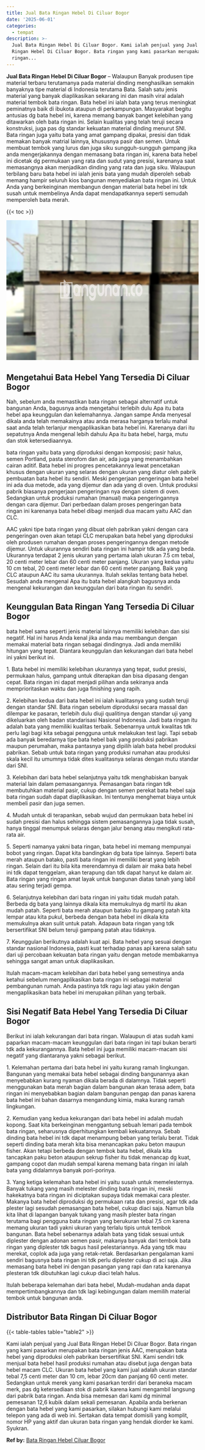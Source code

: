 ```yaml
---
title: Jual Bata Ringan Hebel Di Ciluar Bogor
date: '2025-06-01'
categories:
  - tempat
description: >-
  Jual Bata Ringan Hebel Di Ciluar Bogor. Kami ialah penjual yang Jual Bata
  Ringan Hebel Di Ciluar Bogor. Bata ringan yang kami pasarkan merupakan bata
  ringan...
---
```


**Jual Bata Ringan Hebel Di Ciluar Bogor** – Walaupun Banyak produsen tipe material terbaru terutamanya pada material dinding menghasilkan semakin banyaknya tipe material di Indonesia terutama Bata. Salah satu jenis material yang banyak diaplikasikan sekarang ini dan masih viral adalah material tembok bata ringan. Bata hebel ini ialah bata yang terus meningkat peminatnya baik di ibukota ataupun di perkampungan. Masyarakat begitu antusias dg bata hebel ini, karena memang banyak banget kelebihan yang ditawarkan oleh bata ringan ini. Selain kualitas yang telah teruji secara konstruksi, juga pas dg standar kekuatan material dinding menurut SNI. Bata ringan juga yaitu bata yang amat gampang dipakai, presisi dan tidak memakan banyak matrial lainnya, khususnya pasir dan semen. Untuk membuat tembok yang lurus dan juga siku sungguh-sungguh gampang jika anda mengerjakannya dengan memasang bata ringan ini, karena bata hebel ini dicetak dg permukaan yang rata dan sudut yang presisi, karenanya saat memasangnya akan menjadikan dinding yang rata dan juga siku. Walaupun terbilang baru bata hebel ini ialah jenis bata yang mudah diperoleh sebab memang hampir seluruh kios bangunan menyediakan bata ringan ini. Untuk Anda yang berkeinginan membangun dengan material bata hebel ini tdk susah untuk membelinya Anda dapat mendapatkannya seperti semudah memperoleh bata merah.

{{< toc >}}

![Jual Bata Ringan Hebel Di Ciluar Bogor](/images/jual-hebel-murah-12.png)

## Mengetahui Bata Hebel Yang Tersedia Di Ciluar Bogor

Nah, sebelum anda memastikan bata ringan sebagai alternatif untuk bangunan Anda, bagusnya anda mengetahui terlebih dulu Apa itu bata hebel apa keunggulan dan kelemahannya. Jangan sampe Anda menyesal dikala anda telah memakainya atau anda merasa harganya terlalu mahal saat anda telah terlanjur mengaplikasikan bata hebel ini. Karenanya dari itu sepatutnya Anda mengenal lebih dahulu Apa itu bata hebel, harga, mutu dan stok ketersediaannya.

bata ringan yaitu bata yang diproduksi dengan komposisi; pasir halus, semen Portland, pasta sterofom dan air, ada juga yang menambahkan cairan aditif. Bata hebel ini progres pencetakannya lewat pencetakan khusus dengan ukuran yang selaras dengan ukuran yang diatur oleh pabrik pembuatan bata hebel itu sendiri. Meski pengerjaan pengeringan bata hebel ini ada dua metode, ada yang dijemur dan ada yang di oven. Untuk produksi pabrik biasanya pengerjaan pengeringan nya dengan sistem di oven. Sedangkan untuk produksi rumahan (manual) maka pengeringannya dengan cara dijemur. Dari perbedaan dalam proses pengeringan bata ringan ini karenanya bata hebel dibagi menjadi dua macam yaitu AAC dan CLC.

AAC yakni tipe bata ringan yang dibuat oleh pabrikan yakni dengan cara pengeringan oven akan tetapi CLC merupakan bata hebel yang diproduksi oleh produsen rumahan dengan proses pengeringannya dengan metode dijemur. Untuk ukurannya sendiri bata ringan ini hampir tdk ada yang beda. Ukurannya terdapat 2 jenis ukuran yang pertama ialah ukuran 7.5 cm tebal, 20 centi meter lebar dan 60 centi meter panjang. Ukuran yang kedua yaitu 10 cm tebal, 20 centi meter lebar dan 60 centi meter panjang. Baik yang CLC ataupun AAC itu sama ukurannya. Itulah sekilas tentang bata hebel. Sesudah anda mengenal Apa itu bata hebel alangkah bagusnya anda mengenal kekurangan dan keunggulan dari bata ringan itu sendiri.

## Keunggulan Bata Ringan Yang Tersedia Di Ciluar Bogor

bata hebel sama seperti jenis material lainnya memiliki kelebihan dan sisi negatif. Hal ini harus Anda kenal jika anda mau membangun dengan memakai material bata ringan sebagai dindingnya. Jadi anda memiliki hitungan yang tepat. Diantara keunggulan dan kekurangan dari bata hebel ini yakni berikut ini.

1\. Bata hebel ini memiliki kelebihan ukurannya yang tepat, sudut presisi, permukaan halus, gampang untuk diterapkan dan bisa dipasang dengan cepat. Bata ringan ini dapat menjadi pilihan anda sekiranya anda memprioritaskan waktu dan juga finishing yang rapih.

2\. Kelebihan kedua dari bata hebel ini ialah kualitasnya yang sudah teruji dengan standar SNI. Bata ringan sebelum diproduksi secara massal dan dilempar ke pasaran, terlebih dulu diuji qualitinya dengan standar uji yang dikeluarkan oleh badan standarisasi Nasional Indonesia. Jadi bata ringan itu adalah bata yang memiliki kualitas terbaik. Sebenarnya untuk kwalitas tdk perlu lagi bagi kita sebagai pengguna untuk melakukan test lagi. Tapi sebab ada banyak beredarnya tipe bata hebel baik yang produksi pabrikan maupun perumahan, maka pantasnya yang dipilih ialah bata hebel produksi pabrikan. Sebab untuk bata ringan yang produksi rumahan atau produksi skala kecil itu umumnya tidak dites kualitasnya selaras dengan mutu standar dari SNI.

3\. Kelebihan dari bata hebel selanjutnya yaitu tdk menghabiskan banyak material lain dalam pemasangannya. Pemasangan bata ringan tdk membutuhkan material pasir, cukup dengan semen perekat bata hebel saja bata ringan sudah dapat diaplikasikan. Ini tentunya menghemat biaya untuk membeli pasir dan juga semen.

4\. Mudah untuk di terapankan, sebab wujud dan permukaan bata hebel ini sudah presisi dan halus sehingga sistem pemasangannya juga tidak susah, hanya tinggal menumpuk selaras dengan jalur benang atau mengikuti rata-rata air.

5\. Seperti namanya yakni bata ringan, bata hebel ini memang mempunyai bobot yang ringan. Dapat kita bandingkan dg bata tipe lainnya. Seperti bata merah ataupun batako, pasti bata ringan ini memiliki berat yang lebih ringan. Selain dari itu bila kita merendamnya di dalam air maka bata hebel ini tdk dapat tenggelam, akan terapung dan tdk dapat hanyut ke dalam air. Bata ringan yang ringan amat layak untuk bangunan diatas tanah yang labil atau sering terjadi gempa.

6\. Selanjutnya kelebihan dari bata ringan ini yaitu tidak mudah patah. Berbeda dg bata yang lainnya dikala kita memukulnya dg martil itu akan mudah patah. Seperti bata merah ataupun batako itu gampang patah kita lempar atau kita pukul, berbeda dengan bata hebel ini dikala kita memukulnya akan sulit untuk patah. Adapaun bata ringan yang tdk bersertifikat SNI belum teruji gampang patah atau tidaknya.

7\. Keunggulan berikutnya adalah kuat api. Bata hebel yang sesuai dengan standar nasional Indonesia, pasti kuat terhadap panas api karena salah satu dari uji percobaan kekuatan bata ringan yaitu dengan metode membakarnya sehingga sangat aman untuk diaplikasikan.

Itulah macam-macam kelebihan dari bata hebel yang semestinya anda ketahui sebelum mengaplikasikan bata ringan ini sebagai material pembangunan rumah. Anda pastinya tdk ragu lagi atau yakin dengan mengaplikasikan bata hebel ini merupakan pilihan yang terbaik.

## Sisi Negatif Bata Hebel Yang Tersedia Di Ciluar Bogor

Berikut ini ialah kekurangan dari bata ringan. Walaupun di atas sudah kami paparkan macam-macam keunggulan dari bata ringan ini tapi bukan berarti tdk ada kekurangannya. Bata hebel ini juga memiliki macam-macam sisi negatif yang diantaranya yakni sebagai berikut.

1\. Kelemahan pertama dari bata hebel ini yaitu kurang ramah lingkungan. Bangunan yang memakai bata hebel sebagai dinding bangunannya akan menyebabkan kurang nyaman dikala berada di dalamnya. Tidak seperti menggunakan bata merah bagian dalam bangunan akan terasa adem, bata ringan ini menyebabkan bagian dalam bangunan pengap dan panas karena bata hebel ini bahan dasarnya mengandung kimia, maka kurang ramah lingkungan.

2\. Kemudian yang kedua kekurangan dari bata hebel ini adalah mudah kopong. Saat kita berkeinginan menggantung sebuah lemari pada tembok bata ringan, seharusnya diperhitungkan kembali kekuatannya. Sebab dinding bata hebel ini tdk dapat menampung beban yang terlalu berat. Tidak seperti dinding bata merah kita bisa menancapkan paku beton maupun fisher. Akan tetapi berbeda dengan tembok bata hebel, dikala kita tancapkan paku beton ataupun sekrup fisher itu tidak menancap dg kuat, gampang copot dan mudah sempal karena memang bata ringan ini ialah bata yang didalamnya banyak pori-porinya.

3\. Yang ketiga kelemahan bata hebel ini yaitu susah untuk memelesternya. Banyak tukang yang masih melester dinding bata ringan ini, meski hakekatnya bata ringan ini diciptakan supaya tidak memakai cara plester. Makanya bata hebel diproduksi dg permukaan rata dan presisi, agar tdk ada plester lagi sesudah pemasangan bata hebel, cukup diaci saja. Namun bila kita lihat di lapangan banyak tukang yang masih plester bata ringan terutama bagi pengguna bata ringan yang berukuran tebal 7,5 cm karena memang ukuran tadi yakni ukuran yang terlalu tipis untuk tembok bangunan. Bata hebel sebenarnya adalah bata yang tidak sesuai untuk diplester dengan adonan semen pasir, makanya banyak dari tembok bata ringan yang diplester tdk bagus hasil pelestariannya. Ada yang tdk mau merekat, coplok ada juga yang retak-retak. Berdasarkan pengalaman kami sendiri bagusnya bata ringan ini tdk perlu diplester cukup di aci saja. Jika memasang bata hebel ini dengan pasangan yang rapi dan rata karenanya plesteran tdk dibutuhkan lagi cukup diaci telah halus.

Itulah beberapa kelemahan dari bata hebel, Mudah-mudahan anda dapat mempertimbangkannya dan tdk lagi kebingungan dalam memilih material tembok untuk bangunan anda.

## Distributor Bata Ringan Di Ciluar Bogor

{{< table-tables table="table2" >}}

Kami ialah penjual yang Jual Bata Ringan Hebel Di Ciluar Bogor. Bata ringan yang kami pasarkan merupakan bata ringan jenis AAC, merupakan bata hebel yang diproduksi oleh pabrikan bersertifikat SNI. Kami sendiri tdk menjual bata hebel hasil produksi rumahan atau disebut juga dengan bata hebel macam CLC. Ukuran bata hebel yang kami jual adalah ukuran standar tebal 7,5 centi meter dan 10 cm, lebar 20cm dan panjang 60 centi meter. Sedangkan untuk merek yang kami pasarkan terdiri dari beraneka macam merk, pas dg ketersediaan stok di pabrik karena kami mengambil langsung dari pabrik bata ringan. Anda bisa memesan dari kami dg minimal pemesanan 12,6 kubik dalam sekali pemesanan. Apabila anda berkenan dengan bata hebel yang kami pasarkan, silakan hubungi kami melalui telepon yang ada di web ini. Sertakan data tempat domisili yang komplit, nomor HP yang aktif dan ukuran bata ringan yang hendak diorder ke kami. Syukran.

**Ref by:** [Bata Ringan Hebel Ciluar Bogor](https://id.wikipedia.org/wiki/Bata)
